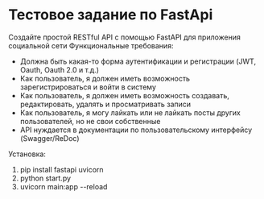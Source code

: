 # Тестовое задание по FastApi

Создайте простой RESTful API с помощью FastAPI для приложения социальной сети
Функциональные требования:
* Должна быть какая-то форма аутентификации и регистрации (JWT, Oauth, Oauth 2.0 и т.д.)
* Как пользователь, я должен иметь возможность зарегистрироваться и войти в систему
* Как пользователь, я должен иметь возможность создавать, редактировать, удалять и просматривать записи
* Как пользователь, я могу лайкать или не лайкать посты других пользователей, но не свои собственные
* API нуждается в документации по пользовательскому интерфейсу (Swagger/ReDoc)


Установка:
1. pip install fastapi uvicorn
2. python start.py
3. uvicorn main:app --reload
